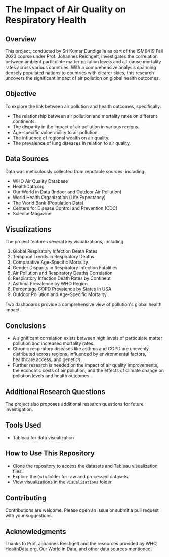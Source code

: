 # The Impact of Air Quality on Respiratory Health

## Overview
This project, conducted by Sri Kumar Dundigalla as part of the ISM6419 Fall 2023 course under Prof. Johannes Reichgelt, investigates the correlation between ambient particulate matter pollution levels and all-cause mortality rates across various countries. With a comprehensive analysis spanning densely populated nations to countries with clearer skies, this research uncovers the significant impact of air pollution on global health outcomes.

## Objective
To explore the link between air pollution and health outcomes, specifically:
- The relationship between air pollution and mortality rates on different continents.
- The disparity in the impact of air pollution in various regions.
- Age-specific vulnerability to air pollution.
- The influence of regional wealth on air quality.
- The prevalence of lung diseases in relation to air quality.

## Data Sources
Data was meticulously collected from reputable sources, including:
- WHO Air Quality Database
- HealthData.org
- Our World in Data (Indoor and Outdoor Air Pollution)
- World Health Organization (Life Expectancy)
- The World Bank (Population Data)
- Centers for Disease Control and Prevention (CDC)
- Science Magazine

## Visualizations
The project features several key visualizations, including:
1. Global Respiratory Infection Death Rates
2. Temporal Trends in Respiratory Deaths
3. Comparative Age-Specific Mortality
4. Gender Disparity in Respiratory Infection Fatalities
5. Air Pollution and Respiratory Deaths Correlation
6. Respiratory Infection Death Rates by Continent
7. Asthma Prevalence by WHO Region
8. Percentage COPD Prevalence by States in USA
9. Outdoor Pollution and Age-Specific Mortality

Two dashboards provide a comprehensive view of pollution's global health impact.

## Conclusions
- A significant correlation exists between high levels of particulate matter pollution and increased mortality rates.
- Chronic respiratory diseases like asthma and COPD are unevenly distributed across regions, influenced by environmental factors, healthcare access, and genetics.
- Further research is needed on the impact of air quality improvements, the economic costs of air pollution, and the effects of climate change on pollution levels and health outcomes.

## Additional Research Questions
The project also proposes additional research questions for future investigation.

## Tools Used
- Tableau for data visualization

## How to Use This Repository
- Clone the repository to access the datasets and Tableau visualization files.
- Explore the `Data` folder for raw and processed datasets.
- View visualizations in the `Visualizations` folder.

## Contributing
Contributions are welcome. Please open an issue or submit a pull request with your suggestions.

## Acknowledgments
Thanks to Prof. Johannes Reichgelt and the resources provided by WHO, HealthData.org, Our World in Data, and other data sources mentioned.
